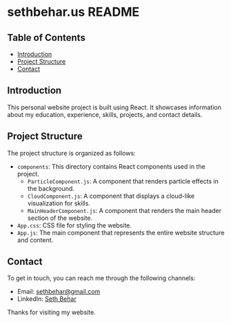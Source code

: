 # sethbehar.us README

## Table of Contents
- [Introduction](#introduction)
- [Project Structure](#project-structure)
- [Contact](#contact)

## Introduction
This personal website project is built using React. It showcases information about my education, experience, skills, projects, and contact details.

## Project Structure
The project structure is organized as follows:

  - `components`: This directory contains React components used in the project.
    - `ParticleComponent.js`: A component that renders particle effects in the background.
    - `CloudComponent.js`: A component that displays a cloud-like visualization for skills.
    - `MainHeaderComponent.js`: A component that renders the main header section of the website.
  - `App.css`: CSS file for styling the website.
  - `App.js`: The main component that represents the entire website structure and content.

## Contact
To get in touch, you can reach me through the following channels:
- Email: sethbehar@gmail.com
- LinkedIn: [Seth Behar](https://www.linkedin.com/in/seth-behar/)

Thanks for visiting my website.
